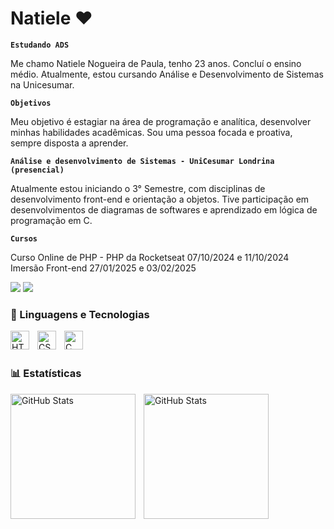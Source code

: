 # Natiele ❤

**`Estudando ADS`**

Me chamo Natiele Nogueira de Paula, tenho 23 anos. Concluí o ensino médio. Atualmente, estou cursando Análise e Desenvolvimento de Sistemas na Unicesumar.

**`Objetivos`**

Meu objetivo é estagiar na área de programação e analítica, desenvolver minhas habilidades acadêmicas. Sou uma pessoa focada e proativa, sempre disposta a aprender.

**`Análise e desenvolvimento de Sistemas - UniCesumar Londrina (presencial)`**

Atualmente estou iniciando o 3° Semestre, com disciplinas de desenvolvimento front-end e orientação a objetos.
Tive participação em desenvolvimentos de diagramas de softwares e aprendizado em lógica de programação em C. 

**`Cursos`**

Curso Online de PHP - PHP da Rocketseat
07/10/2024 e 11/10/2024
<br>
Imersão Front-end
27/01/2025 e 03/02/2025

<div>
<a href = "mailto:natiele887@gmail.com"><img src="https://img.shields.io/badge/-Gmail-%23333?style=for-the-badge&logo=gmail&logoColor=white" target="_blank"></a>
<a href="https://www.linkedin.com/in/natiele-nogueira-de-paula/" target="_blank"><img src="https://img.shields.io/badge/-LinkedIn-%230077B5?style=for-the-badge&logo=linkedin&logoColor=white" target="_blank"></a>
</div>

### 🤖 Linguagens e Tecnologias

<img 
    align="left" 
    alt="HTML"
    title="HTML" 
    width="30px" 
    style="padding-right: 10px;" 
    src="https://cdn.jsdelivr.net/gh/devicons/devicon@latest/icons/html5/html5-original.svg" 
/>
<img 
    align="left" 
    alt="CSS" 
    title="CSS"
    width="30px" 
    style="padding-right: 10px;" 
    src="https://cdn.jsdelivr.net/gh/devicons/devicon@latest/icons/css3/css3-original.svg" 
/>
<img
    align="left" 
    alt="C" 
    title="C"
    width="30px" 
    style="padding-right: 10px;"
    src="https://cdn.jsdelivr.net/gh/devicons/devicon@latest/icons/c/c-original.svg"
/>

<br/>
<br/>

### 📊 Estatísticas

<p>
<img 
align="left" 
alt="GitHub Stats" 
height="200" 
style="padding-right: 10px;" 
src="https://github-readme-stats.vercel.app/api?username=Larissakich&show_icons=true&theme=dracula&include_all_commits=true&locale=pt-br"/>
<img  align="left" 
alt="GitHub Stats" 
height="200" 
style="padding-right: 10px;" 
src="https://github-readme-stats.vercel.app/api/top-langs/?username=natieledpaula&layout=compact&langs_count=16&theme=dracula"/>
